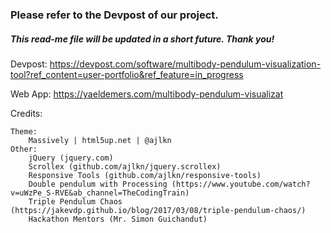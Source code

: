 ### Please refer to the Devpost of our project. 
##### This read-me file will be updated in a short future. Thank you!

Devpost: https://devpost.com/software/multibody-pendulum-visualization-tool?ref_content=user-portfolio&ref_feature=in_progress

Web App: https://yaeldemers.com/multibody-pendulum-visualizat

Credits:

	Theme: 
		Massively | html5up.net | @ajlkn
	Other:
		jQuery (jquery.com)
		Scrollex (github.com/ajlkn/jquery.scrollex)
		Responsive Tools (github.com/ajlkn/responsive-tools)
		Double pendulum with Processing (https://www.youtube.com/watch?v=uWzPe_S-RVE&ab_channel=TheCodingTrain)
		Triple Pendulum Chaos (https://jakevdp.github.io/blog/2017/03/08/triple-pendulum-chaos/)
		Hackathon Mentors (Mr. Simon Guichandut)
